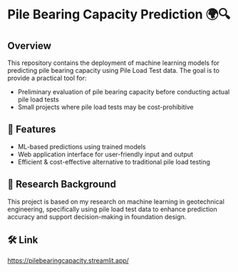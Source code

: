 # Pile Bearing Capacity Prediction 🌍🔍  

## Overview  
This repository contains the deployment of machine learning models for predicting pile bearing capacity using Pile Load Test data. The goal is to provide a practical tool for:  
- Preliminary evaluation of pile bearing capacity before conducting actual pile load tests
- Small projects where pile load tests may be cost-prohibitive

## 🚀 Features  
- ML-based predictions using trained models  
- Web application interface for user-friendly input and output  
- Efficient & cost-effective alternative to traditional pile load testing  

## 🔬 Research Background  
This project is based on my research on machine learning in geotechnical engineering, specifically using pile load test data to enhance prediction accuracy and support decision-making in foundation design.  

## 🛠️ Link
https://pilebearingcapacity.streamlit.app/

